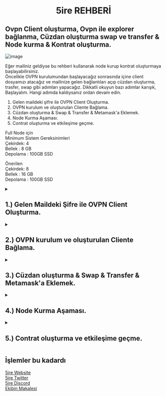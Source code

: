 <h1 align="center"> 5ire REHBERİ </h1>
<div align="center">
</div>

## Ovpn Client oluşturma, Ovpn ile explorer bağlanma, Cüzdan oluşturma swap ve transfer & Node kurma & Kontrat oluşturma.

![image](https://user-images.githubusercontent.com/76253089/209724364-5059536c-bce0-4f9c-af58-8ca73deae445.png)

Eğer mailiniz geldiyse bu rehberi kullanarak node kurup kontrat oluşturmaya başlayabilirsiniz. <br> Öncelikle OVPN kurulumundan başlayacağız sonrasında içine client dosyamızı atacağız ve mailinize gelen bağlantıları açıp cüzdan oluşturma, trasfer, swap gibi adımları yapacağız. Dikkatli okuyun bazı adımlar karışık, Başlayalım. Hangi adımda kaldıysanız ordan devam edin.

1. Gelen maildeki şifre ile OVPN Client Oluşturma.
2. OVPN kurulum ve oluşturulan Cliente Bağlama.
3. Cüzdan oluşturma & Swap & Transfer & Metamask'a Eklemek.
4. Node Kurma Aşaması.
5. Contrat oluşturma ve etkileşime geçme.

Full Node için <br> Minimum Sistem Gereksinimleri <br>
Çekirdek: 4 <br>
Bellek : 8 GB <br>
Depolama : 100GB SSD

Önerilen  <br>
Çekirdek: 8 <br>
Bellek : 16 GB <br>
Depolama : 100GB SSD 

<details>

<summary> 
<h2> 1.) Gelen Maildeki Şifre ile OVPN Client Oluşturma. 
</summary> </h2>

Gelen Maildeki ilk linke tıklayalım ve rehberde verilen siteye giriş yapalım. [Link](https://ovpn.5ire.network:943)

<img src="https://user-images.githubusercontent.com/76253089/209724502-e6241f31-69e1-4878-8f94-8dd3f49e9057.png" align="center" height="600" width="500" />    

Açılan sayfada Mailinizde verilen bilgileri girin ve giriş yapın.

![Screenshot_3](https://user-images.githubusercontent.com/76253089/210077847-a74446e1-20af-423f-aca2-6d32c130de7a.png)

Sonrasında sizden 2FA uygulaması kurmanızı istiyor. Google Auth kullanıp verdiği QR kodunu okutun ve ayarlamanızı yapın.

![photo_2023-01-01_18-24-04](https://user-images.githubusercontent.com/76253089/210176043-8836b083-889f-41db-86e1-8dd6c9803621.jpg)

Şimdi ise clienti indirmemiz gerekiyor işaretlediğim yere tıklayıp clienti indirin.

![image](https://user-images.githubusercontent.com/76253089/210176086-ce43500c-b76d-4b19-9211-48832bf43211.png)

Client oluşturma tamamdır bir sonraki adıma geçin.
</details>

<details>

<summary> 
<h2> 2.) OVPN kurulum ve oluşturulan Cliente Bağlama. 
</summary> </h2>

[OVPN Indirme Linki](https://www.ovpn.com/en/guides#openvpn) Burdan indirip bilgisayarınıza kurun. <br>
Uygulamayı açın, açtıktan sonra küçültülmüş olarak açılacaktır. Aşağıdaki görselden sırasıyla işaretlediklerime basın ve oluşturduğunuz clienti OVPN içine aktarın ve bağlanın.

![image](https://user-images.githubusercontent.com/76253089/210079192-6d108d75-bf58-4455-ac4f-fbb895c9fba2.png)

Sonraki aşamaya geçin.
  
</details>

<details>

<summary> 
<h2> 3.) Cüzdan oluşturma & Swap & Transfer & Metamask'a Eklemek. 
</summary> </h2>
 
Mailde verilen diğer link olan explorer sitesine giriş yapacağız (OVPN bağlantısı açık olmazsa Access Denied hatası alırsınız. Cliente bağlandığınıza emin olun.) <br>
[Explorer Linki](https://explorer.5ire.network/)

Cüzdan oluşturup kesinlikle not edin, vpn bağlantısını kestiğinizde cüzdan siliniyor mnemonicleri tekrar girmeniz gerekiyor. <br>
Sağdan wallet kısmına basıp Create new wallete basın.

![image](https://user-images.githubusercontent.com/76253089/210079969-704af0e1-3e76-418b-aaad-2083796f8c68.png)

Sonra swap ve transfer işlemleri yapın, Aynı işlemleri Metamask kısmında da yapmamız gerekiyor, önce explorer üzerinden yapalım. Adresime gönderim yapabilirsiniz. <br>
`EVM Chain Address: (Metamask)
0xcf42d1D77912240Ce805f102E6158eF25f91619a
`
<br>
`
Native Chain Address: (Explorerdeki)
5EDM8ZQaqdZiNsf4RP2qbZrTpgsRmswD3hRqs8tFQnHFnrAH
`

Şimdi Metamask kısmına geçelim önce Ağı Manuel olarak Metamaska eklememiz lazım alttaki bilgileri girin.

`
Network Name: 5ireChain
`
<br>
`
New RPC Url: https://chain-node.5ire.network
`
<br>
`
Chain ID: 997
`
<br>
`
Currency Symbol: 5ire
`
<br>
`
Explorer URL: https://explorer.5ire.network
`
<br>

Cüzdanınızı metamaskta import edin ve üstteki cüzdana bi kaç token transfer edin. İşlem bu kadar Diğer aşamaya geçin.

</details>

<details>

<summary> 
<h2> 4.) Node Kurma Aşaması.
</summary> </h2>

## Önce Sunucumuzu Güncelleyelim
```
sudo apt update && sudo apt upgrade
```
## Docker'ı kuralım
```
apt install docker.io
```
## Screen oluştur
```
screen -S 5ire
```
## Full Düğümü kuralım alttaki NODEISMI yazan kısma istediğiniz bi kelimeyi girin.
```
docker run -p 30333:30333 -p 9933:9933 -p 9944:9944 5irechain/5ire-thunder-node:0.10 --port 30333  --ws-external --ws-port 9944 --rpc-external --rpc-port 9933 --rpc-cors all --no-telemetry --name NODEISMI --bootnodes /ip4/3.19.122.7/tcp/30333/p2p/12D3KooWNLQPtTkKwapACfMas7vyM4gujwnevxfgXUyTGno3bDpY --pruning archive
```
## Tamamdır işlem bu kadar sync olduktan sonra blok işlemeya başlayacaktır
![image](https://user-images.githubusercontent.com/76253089/210086721-eb1d446e-241f-41c6-9b87-d182c9d5efc2.png)

</details>

<details>

<summary> 
<h2> 5.) Contrat oluşturma ve etkileşime geçme. 
</summary> </h2>
Aslında 2 yöntem var ama ben sadece 1. yöntemi anlatıcam. Diğer yöntemi merak edenler ekibin paylaştığı makaleden okuyabilir alt kısımda bırakıcam.

Remix kullanarak bu işlemi yapıcaz biraz karışık gelebilir işaretlediğim yerleri sırasıyla yapmaya özen gösterin.

Remix sitesine girelim [Remix Sitesi](https://remix.ethereum.org/)

İşaretlediğim yere tıklayın ve yeni dosya oluşturun. İsmini enzifiri koyalım.
![image](https://user-images.githubusercontent.com/76253089/210087536-d8396e24-95fb-4222-9d4d-7945febc20c1.png)

Şimdi oluşturduğumuz enzifiri dosyasına alttaki komutu kopyalayıp yapıştırın. Çıkan uyarıya ok diyip kapayın.
```
// SPDX-License-Identifier: MIT
pragma solidity ^0.8.13;
 
// https://github.com/OpenZeppelin/openzeppelin-contracts/blob/v3.0.0/contracts/token/ERC20/IERC20.sol
interface IERC20 {
   function totalSupply() external view returns (uint);
 
   function balanceOf(address account) external view returns (uint);
 
   function transfer(address recipient, uint amount) external returns (bool);
 
   function allowance(address owner, address spender) external view returns (uint);
 
   function approve(address spender, uint amount) external returns (bool);
 
   function transferFrom(
       address sender,
       address recipient,
       uint amount
   ) external returns (bool);
 
   event Transfer(address indexed from, address indexed to, uint value);
   event Approval(address indexed owner, address indexed spender, uint value);
}
 
 
 
contract ERC20 is IERC20 {
   uint public totalSupply;
   mapping(address => uint) public balanceOf;
   mapping(address => mapping(address => uint)) public allowance;
   string public name = "Solidity by Example";
   string public symbol = "SOLBYEX";
   uint8 public decimals = 18;
 
   function transfer(address recipient, uint amount) external returns (bool) {
       balanceOf[msg.sender] -= amount;
       balanceOf[recipient] += amount;
       emit Transfer(msg.sender, recipient, amount);
       return true;
   }
 
   function approve(address spender, uint amount) external returns (bool) {
       allowance[msg.sender][spender] = amount;
       emit Approval(msg.sender, spender, amount);
       return true;
   }
 
   function transferFrom(
       address sender,
       address recipient,
       uint amount
   ) external returns (bool) {
       allowance[sender][msg.sender] -= amount;
       balanceOf[sender] -= amount;
       balanceOf[recipient] += amount;
       emit Transfer(sender, recipient, amount);
       return true;
   }
 
   function mint(uint amount) external {
       balanceOf[msg.sender] += amount;
       totalSupply += amount;
       emit Transfer(address(0), msg.sender, amount);
   }
 
   function burn(uint amount) external {
       balanceOf[msg.sender] -= amount;
       totalSupply -= amount;
       emit Transfer(msg.sender, address(0), amount);
   }
}
```
Şimdi dosyamızı Compile edeceğiz. İşaretlediğim yerlere sırasıyla basın.
![image](https://user-images.githubusercontent.com/76253089/210088154-4fbeda9b-fb38-4c6f-aed2-a20b92b5b948.png)

Şimdi biraz kafanız karışabilir sırasıyla şunları yapalım
Soldan Deploy kısmına tıklayın (1. İşaret) <br>
Environment kısmına tıklayın ve Injected Provider - Metamask seçin ve 5ire Cüzdanınızı bağlayın. (2. İşaret) <br>
Contract kısmından ERC20 - enzifiri.sol ü seçin. (3. İşaret) <br>
Deploy tuşuna basıp kontratınızı onaylayın. (4. İşaret) <br>
![image](https://user-images.githubusercontent.com/76253089/210088468-454f2ebe-764b-4620-afea-e3ac2e0af9a0.png)

Deploy edip onayladıktan sonra aşağıda Deployed Contrat bölümü oluşacak ordan devam edeceğiz. <br>
Öncelikle Mint kısmına 100000 yazıp Mint butonuna basın ve metamasktaki işlemi onaylayın. <br>
Sonra Burn kısmına 10 yazıp Burn butonuna basıp metamasktaki işlemi onaylayın. <br>
Dilerseniz transfer kısmından bana ya da başkasına transfer edip gönderim yapabilirsiniz. 
  
`
EVM Adresim: 0xcf42d1D77912240Ce805f102E6158eF25f91619a
`
  
![image](https://user-images.githubusercontent.com/76253089/210088621-76b557d1-9206-40fe-80f0-49c5ea09c31e.png)

</details>

<h2> İşlemler bu kadardı </h2>

[5ire Website](https://www.5ire.org/) <br>
[5ire Twitter](https://twitter.com/5ireChain) <br>
[5ire Discord](https://discord.gg/5ire) <br>
[Ekibin Makalesi](https://docs.5ire.org/docs/system-admin/intro) <br>
